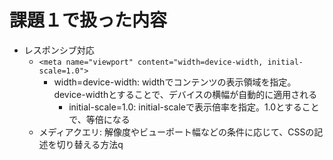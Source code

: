 # 課題１で扱った内容
- レスポンシブ対応
   - `<meta name="viewport" content="width=device-width, initial-scale=1.0">`
      - width=device-width: widthでコンテンツの表示領域を指定。device-widthとすることで、デバイスの横幅が自動的に適用される
        - initial-scale=1.0: initial-scaleで表示倍率を指定。1.0とすることで、等倍になる
   - メディアクエリ: 解像度やビューポート幅などの条件に応じて、CSSの記述を切り替える方法q